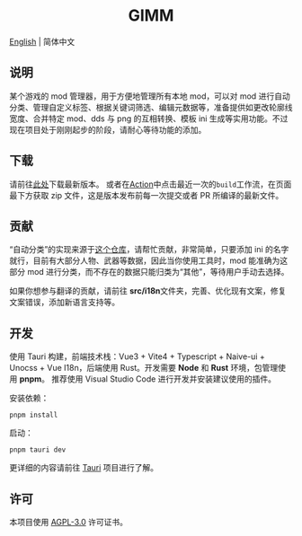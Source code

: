 <h1 align="center">GIMM</h1>

[English](README.md) | 简体中文

## 说明

某个游戏的 mod 管理器，用于方便地管理所有本地 mod，可以对 mod 进行自动分类、管理自定义标签、根据关键词筛选、编辑元数据等，准备提供如更改轮廓线宽度、合并特定 mod、dds 与 png 的互相转换、模板 ini 生成等实用功能。不过现在项目处于刚刚起步的阶段，请耐心等待功能的添加。

## 下载

请前往[此处](https://github.com/jianxingxuejian/GIMM/releases)下载最新版本。
或者在[Action](https://github.com/jianxingxuejian/GIMM/actions)中点击最近一次的`build`工作流，在页面最下方获取 zip 文件，这是版本发布前每一次提交或者 PR 所编译的最新文件。

## 贡献

“自动分类”的实现来源于[这个仓库](https://github.com/jianxingxuejian/GIMM-Assets)，请帮忙贡献，非常简单，只要添加 ini 的名字就行，目前有大部分人物、武器等数据，因此当你使用工具时，mod 能准确为这部分 mod 进行分类，而不存在的数据只能归类为“其他”，等待用户手动去选择。

如果你想参与翻译的贡献，请前往 **src/i18n**文件夹，完善、优化现有文案，修复文案错误，添加新语言支持等。

## 开发

使用 Tauri 构建，前端技术栈：Vue3 + Vite4 + Typescript + Naive-ui + Unocss + Vue I18n，后端使用 Rust。开发需要 **Node** 和 **Rust** 环境，包管理使用 **pnpm**。
推荐使用 Visual Studio Code 进行开发并安装建议使用的插件。

安装依赖：

```shell
pnpm install
```

启动：

```shell
pnpm tauri dev
```

更详细的内容请前往 [Tauri](https://github.com/tauri-apps/tauri) 项目进行了解。

## 许可

本项目使用 [AGPL-3.0](https://github.com/jianxingxuejian/GIMM/blob/main/LICENSE) 许可证书。

